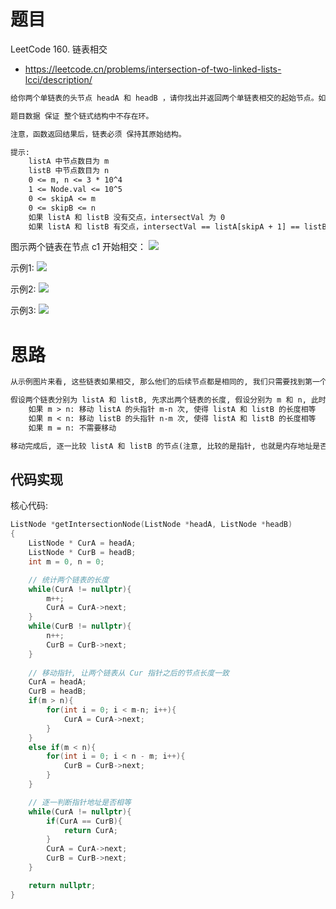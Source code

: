 # 题目
LeetCode 160. 链表相交
- https://leetcode.cn/problems/intersection-of-two-linked-lists-lcci/description/

```txt
给你两个单链表的头节点 headA 和 headB ，请你找出并返回两个单链表相交的起始节点。如果两个链表没有交点，返回 null 。

题目数据 保证 整个链式结构中不存在环。

注意，函数返回结果后，链表必须 保持其原始结构。

提示:
    listA 中节点数目为 m
    listB 中节点数目为 n
    0 <= m, n <= 3 * 10^4
    1 <= Node.val <= 10^5
    0 <= skipA <= m
    0 <= skipB <= n
    如果 listA 和 listB 没有交点，intersectVal 为 0
    如果 listA 和 listB 有交点，intersectVal == listA[skipA + 1] == listB[skipB + 1]
```
图示两个链表在节点 c1 开始相交：
![](https://code-thinking-1253855093.file.myqcloud.com/pics/20211219221657.png)

示例1:
![](https://code-thinking-1253855093.file.myqcloud.com/pics/20211219221723.png)

示例2:
![](https://code-thinking-1253855093.file.myqcloud.com/pics/20211219221749.png)

示例3:
![](https://code-thinking-1253855093.file.myqcloud.com/pics/20211219221812.png)

# 思路
```txt
从示例图片来看, 这些链表如果相交, 那么他们的后续节点都是相同的, 我们只需要找到第一个相交的位置即可.

假设两个链表分别为 listA 和 listB, 先求出两个链表的长度, 假设分别为 m 和 n, 此时:
    如果 m > n: 移动 listA 的头指针 m-n 次, 使得 listA 和 listB 的长度相等
    如果 m < n: 移动 listB 的头指针 n-m 次, 使得 listA 和 listB 的长度相等
    如果 m = n: 不需要移动

移动完成后, 逐一比较 listA 和 listB 的节点(注意, 比较的是指针, 也就是内存地址是否相等!), 如果相等, 则为相交节点, 否则继续比较下一个节点.
```

## 代码实现
核心代码:
```cpp
ListNode *getIntersectionNode(ListNode *headA, ListNode *headB) 
{
    ListNode * CurA = headA;
    ListNode * CurB = headB;
    int m = 0, n = 0;

    // 统计两个链表的长度
    while(CurA != nullptr){
        m++;
        CurA = CurA->next;
    } 
    while(CurB != nullptr){
        n++;
        CurB = CurB->next;
    }
    
    // 移动指针, 让两个链表从 Cur 指针之后的节点长度一致
    CurA = headA;
    CurB = headB;
    if(m > n){
        for(int i = 0; i < m-n; i++){
            CurA = CurA->next;
        }
    }
    else if(m < n){
        for(int i = 0; i < n - m; i++){
            CurB = CurB->next;
        }
    }

    // 逐一判断指针地址是否相等
    while(CurA != nullptr){
        if(CurA == CurB){
            return CurA;
        }
        CurA = CurA->next;
        CurB = CurB->next;
    }

    return nullptr;
}
```
